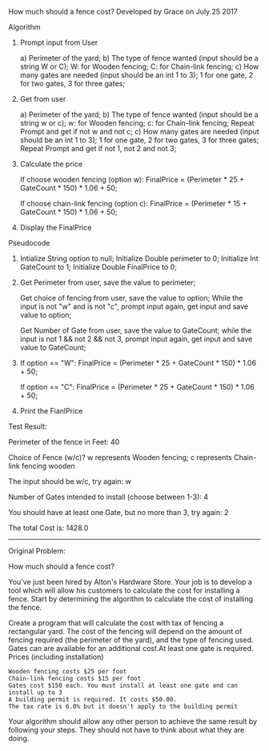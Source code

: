 How much should a fence cost? Developed by Grace on July 25 2017


Algorithm

1. Prompt input from User 

    a) Perimeter of the yard;
    b) The type of fence wanted (input should be a string W or C); W: for Wooden fencing; C: for Chain-link fencing; 
    c) How many gates are needed (input should be an int 1 to 3); 1 for one gate, 2 for two gates, 3 for three gates;

2. Get from user

    a) Perimeter of the yard;
    b) The type of fence wanted (input should be a string w or c); w: for Wooden fencing; c: for Chain-link fencing; 
       Repeat Prompt and get if not w and not c;
    c) How many gates are needed (input should be an int 1 to 3); 1 for one gate, 2 for two gates, 3 for three gates;
       Repeat Prompt and get if not 1, not 2 and not 3; 

2. Calculate the price 

    If choose wooden fencing (option w):
    FinalPrice = (Perimeter *  25 + GateCount * 150) * 1.06 + 50; 

    If choose chain-link fencing (option c):
    FinalPrice = (Perimeter * 15 + GateCount * 150) * 1.06 + 50; 

3. Display the FinalPrice 


Pseudocode

1. Intialize String option to null; Initialize Double perimeter to 0; Initialize Int GateCount to 1; Initialize Double FinalPrice to 0; 

2. Get Perimeter from user, save the value to perimeter; 
   
   Get choice of fencing from user, save the value to option; 
   While the input is not "w" and is not "c", prompt input again, get input and save value to option; 
   
   Get Number of Gate from user, save the value to GateCount;
   while the input is not 1 && not 2 && not 3, prompt input again, get input and save value to GateCount;

3. If option == "W":
   FinalPrice = (Perimeter *  25 + GateCount * 150) * 1.06 + 50; 

   If option == "C":
   FinalPrice = (Perimeter *  25 + GateCount * 150) * 1.06 + 50; 

4. Print the FianlPrice


Test Result:

Perimeter of the fence in Feet:
40

Choice of Fence (w/c)? w represents Wooden fencing; c represents Chain-link fencing
wooden

The input should be w/c, try again:
w

Number of Gates intended to install (choose between 1-3):
4

You should have at least one Gate, but no more than 3, try again:
2

The total Cost is: 1428.0





***
Original Problem:

How much should a fence cost?

You've just been hired by Alton's Hardware Store. Your job is to develop a tool which will allow his customers to calculate the cost for installing a fence. Start by determining the algorithm to calculate the cost of installing the fence.

Create a program that will calculate the cost with tax of fencing a rectangular yard. The cost of the fencing will depend on the amount of fencing required (the perimeter of the yard), and the type of fencing used. Gates can are available for an additional cost.At least one gate is required.
Prices (including installation)

    Wooden fencing costs $25 per foot
    Chain-link fencing costs $15 per foot
    Gates cost $150 each. You must install at least one gate and can install up to 3
    A building permit is required. It costs $50.00.
    The tax rate is 6.0% but it doesn't apply to the building permit

Your algorithm should allow any other person to achieve the same result by following your steps. They should not have to think about what they are doing.